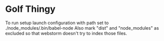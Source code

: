 # Golf Thingy

To run setup launch configuration with path set to ./node_modules/.bin/babel-node
Also mark "dist" and "node_modules" as excluded so that webstorm doesn't try to index those files.